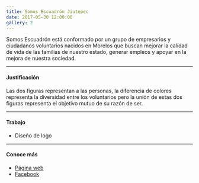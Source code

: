```yaml
---
title: Somos Escuadrón Jiutepec
date: 2017-05-30 12:00:00
gallery: 2
---
```

<p class="lead">
	Somos Escuadrón está conformado por un grupo de empresarios y ciudadanos voluntarios nacidos en Morelos que buscan mejorar la calidad de vida de las familias de nuestro estado, generar empleos y apoyar en la mejora de nuestra sociedad.
</p>

---

#### Justificación
Las dos figuras representan a las personas, la diferencia de colores representa la diversidad entre los voluntarios pero la unión de estas dos figuras representa el objetivo mutuo de su razón de ser.

---

#### Trabajo
- Diseño de logo

---

#### Conoce más
- [Página web](https://somosescuadron.com)
- [Facebook](https://fb.me/SomosEscuadron/)
